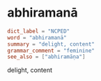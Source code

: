 # abhiramanā

``` toml
dict_label = "NCPED"
word = "abhiramanā"
summary = "delight, content"
grammar_comment = "feminine"
see_also = ["abhiramāṇa"]
```

delight, content

